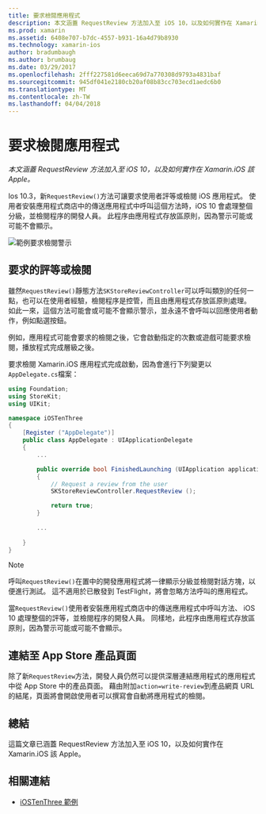 ```yaml
---
title: 要求檢閱應用程式
description: 本文涵蓋 RequestReview 方法加入至 iOS 10，以及如何實作在 Xamarin.iOS 該 Apple。
ms.prod: xamarin
ms.assetid: 6408e707-b7dc-4557-b931-16a4d79b8930
ms.technology: xamarin-ios
author: bradumbaugh
ms.author: brumbaug
ms.date: 03/29/2017
ms.openlocfilehash: 2fff227581d6eeca69d7a770308d9793a4831baf
ms.sourcegitcommit: 945df041e2180cb20af08b83cc703ecd1aedc6b0
ms.translationtype: MT
ms.contentlocale: zh-TW
ms.lasthandoff: 04/04/2018
---
```

# <a name="request-app-review"></a>要求檢閱應用程式

_本文涵蓋 RequestReview 方法加入至 iOS 10，以及如何實作在 Xamarin.iOS 該 Apple。_

Ios 10.3，新`RequestReview()`方法可讓要求使用者評等或檢閱 iOS 應用程式。 使用者安裝應用程式商店中的傳送應用程式中呼叫這個方法時，iOS 10 會處理整個分級，並檢閱程序的開發人員。 此程序由應用程式存放區原則，因為警示可能或可能不會顯示。

![](request-app-review-images/review01.png "範例要求檢閱警示")

## <a name="requesting-a-rating-or-review"></a>要求的評等或檢閱

雖然`RequestReview()`靜態方法`SKStoreReviewController`可以呼叫類別的任何一點，也可以在使用者經驗，檢閱程序是控管，而且由應用程式存放區原則處理。 如此一來，這個方法可能會或可能不會顯示警示，並永遠不會呼叫以回應使用者動作，例如點選按鈕。

例如，應用程式可能會要求的檢閱之後，它會啟動指定的次數或遊戲可能要求檢閱，播放程式完成層級之後。

要求檢閱 Xamarin.iOS 應用程式完成啟動，因為會進行下列變更以`AppDelegate.cs`檔案：

```csharp
using Foundation;
using StoreKit;
using UIKit;

namespace iOSTenThree
{
    [Register ("AppDelegate")]
    public class AppDelegate : UIApplicationDelegate
    {
        ...

        public override bool FinishedLaunching (UIApplication application, NSDictionary launchOptions)
        {
            // Request a review from the user
            SKStoreReviewController.RequestReview ();

            return true;
        }
        
        ...
        
    }
}
```

> [!NOTE]
> 呼叫`RequestReview()`在置中的開發應用程式將一律顯示分級並檢閱對話方塊，以便進行測試。 這不適用於已散發到 TestFlight，將會忽略方法呼叫的應用程式。

當`RequestReview()`使用者安裝應用程式商店中的傳送應用程式中呼叫方法、 iOS 10 處理整個的評等，並檢閱程序的開發人員。 同樣地，此程序由應用程式存放區原則，因為警示可能或可能不會顯示。

## <a name="linking-to-an-app-store-product-page"></a>連結至 App Store 產品頁面 

除了新`RequestReview`方法，開發人員仍然可以提供深層連結應用程式的應用程式中從 App Store 中的產品頁面。 藉由附加`action=write-review`到產品網頁 URL 的結尾，頁面將會開啟使用者可以撰寫會自動將應用程式的檢閱。 

## <a name="summary"></a>總結

這篇文章已涵蓋 RequestReview 方法加入至 iOS 10，以及如何實作在 Xamarin.iOS 該 Apple。



## <a name="related-links"></a>相關連結

- [iOSTenThree 範例](https://developer.xamarin.com/samples/ios/iOS10/iOSTenThree)
